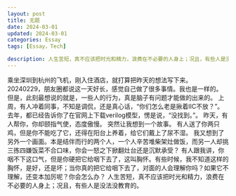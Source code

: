 ```yaml
---
layout: post
title: 无题
date: 2024-03-01
updated: 2024-03-01
categories: Essay
tags: [Essay，Tech]

description: 人生苦短，真不应该把时光和精力，浪费在不必要的人身上；况且，有些人是没法没教育的。
---
```

乘坐深圳到杭州的飞机，刚入住酒店，就打算把昨天的想法写下来。
20240229，朋友圈都说这一天好长，感觉自己做了很多事情。我也是一样的。
但是，此刻最想说的就是，一些人的行为，真是脑子有问题才能做的出来的。
上周，有人冲着同事，不知是调侃，还是真心话，“你们怎么老是揪着IIC不放？”。
去年，都已经告诉你了在官网上下载verilog模型，愣是说，“没找到。”。
昨天，有人帮你，你却颐指气使，态度傲慢。
突然让我想到一个故事。
有人送了你两只鸡，但是你不能吃了它，还得在阳台上养着，给它们戴上了尿不湿。
我又想到了另外一个画面。本是结伴而行的两个人，一个人辛苦堆柴架灶做饭，而另一人却挑三拣四嫌饭菜不合口味，你会一怒之下掀翻灶台还是沉默承受？
有人跟我讲，你咽不下这口气，但是你硬把它给咽下去了，这叫胸怀。有些时候，我不知道这样的胸怀，是好，还是坏；当你真的把它给咽下去了，对面的人会理解你吗？如果它不理解，还变本加厉呢？你会怎么办？
人生苦短，真不应该把时光和精力，浪费在不必要的人身上；况且，有些人是没法没教育的。
